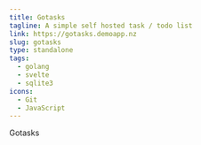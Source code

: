 ```yaml
---
title: Gotasks
tagline: A simple self hosted task / todo list
link: https://gotasks.demoapp.nz
slug: gotasks
type: standalone
tags:
  - golang
  - svelte
  - sqlite3
icons:
  - Git
  - JavaScript
---
```


Gotasks